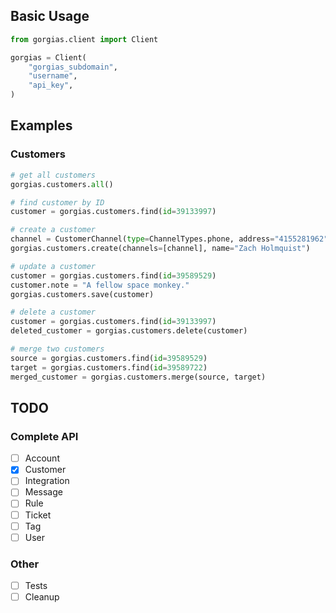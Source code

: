 ## Basic Usage

```python
from gorgias.client import Client

gorgias = Client(
    "gorgias_subdomain",
    "username",
    "api_key",
)
```

## Examples

### Customers
```python
# get all customers
gorgias.customers.all()

# find customer by ID
customer = gorgias.customers.find(id=39133997)

# create a customer
channel = CustomerChannel(type=ChannelTypes.phone, address="4155281962")
gorgias.customers.create(channels=[channel], name="Zach Holmquist")

# update a customer
customer = gorgias.customers.find(id=39589529)
customer.note = "A fellow space monkey."
gorgias.customers.save(customer)

# delete a customer
customer = gorgias.customers.find(id=39133997)
deleted_customer = gorgias.customers.delete(customer)

# merge two customers
source = gorgias.customers.find(id=39589529)
target = gorgias.customers.find(id=39589722)
merged_customer = gorgias.customers.merge(source, target)
```

## TODO

### Complete API
- [ ] Account
- [x] Customer
- [ ] Integration
- [ ] Message
- [ ] Rule
- [ ] Ticket
- [ ] Tag
- [ ] User

### Other
- [ ] Tests
- [ ] Cleanup